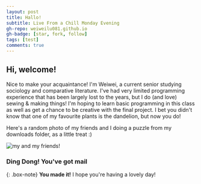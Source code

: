 ```yaml
---
layout: post
title: Hallo!
subtitle: Live From a Chill Monday Evening
gh-repo: weiweilu081.github.io
gh-badge: [star, fork, follow]
tags: [test]
comments: true
---
```


## Hi, welcome! 

Nice to make your acquaintance! I'm Weiwei, a current senior studying sociology and comparative literature. I've had very limited programming experience that has been largely lost to the years, but I do (and love) sewing & making things! I'm hoping to learn basic programming in this class as well as get a chance to be creative with the final project. I bet you didn't know that one of my favourite plants is the dandelion, but now you do!

Here's a random photo of my friends and I doing a puzzle from my downloads folder, as a little treat :)

![my and my friends!](https://weiweilu081.github.io/assets/img/IMG_9905_Large.jpeg)


### Ding Dong! You've got mail

{: .box-note}
**You made it!** I hope you're having a lovely day!

